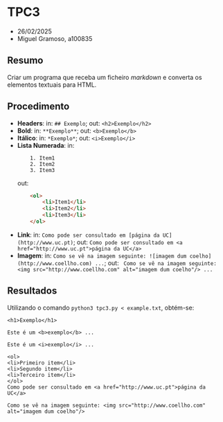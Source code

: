 # TPC3

- 26/02/2025
- Miguel Gramoso, a100835

## Resumo

Criar um programa que receba um ficheiro _markdown_ e converta os elementos textuais para HTML.

## Procedimento
- **Headers**: in: `## Exemplo`; out: `<h2>Exemplo</h2>`
- **Bold**: in: `**Exemplo**`; out: `<b>Exemplo</b>`
- **Itálico**: in: `*Exemplo*`; out: `<i>Exemplo</i>`
- **Lista Numerada**: 
    in:
    ```
        1. Item1
        2. Item2
        3. Item3
    ```
    out:
    ```html
        <ol>
            <li>Item1</li>
            <li>Item2</li>
            <li>Item3</li>
        </ol>
    ```
- **Link**: in: `Como pode ser consultado em [página da UC](http://www.uc.pt)`; out: `Como pode ser consultado em <a href="http://www.uc.pt">página da UC</a>`
- **Imagem**: in: `Como se vê na imagem seguinte: ![imagem dum coelho](http://www.coellho.com) ...`; out: ` Como se vê na imagem seguinte: <img src="http://www.coellho.com" alt="imagem
dum coelho"/> ...`

## Resultados

Utilizando o comando `python3 tpc3.py < example.txt`, obtém-se:
```
<h1>Exemplo</h1>

Este é um <b>exemplo</b> ...

Este é um <i>exemplo</i> ...

<ol>
<li>Primeiro item</li>
<li>Segundo item</li>
<li>Terceiro item</li>
</ol>
Como pode ser consultado em <a href="http://www.uc.pt">página da UC</a>

Como se vê na imagem seguinte: <img src="http://www.coellho.com" alt="imagem dum coelho"/>
```